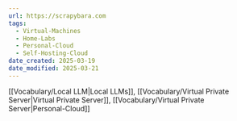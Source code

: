 ```yaml
---
url: https://scrapybara.com
tags:
  - Virtual-Machines
  - Home-Labs
  - Personal-Cloud
  - Self-Hosting-Cloud
date_created: 2025-03-19
date_modified: 2025-03-21
---
```

[[Vocabulary/Local LLM|Local LLMs]], [[Vocabulary/Virtual Private Server|Virtual Private Server]], [[Vocabulary/Virtual Private Server|Personal-Cloud]]

